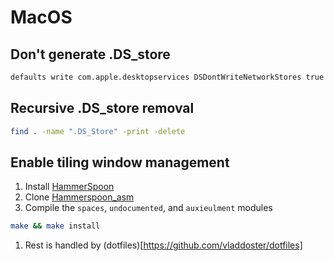 # MacOS

## Don't generate .DS_store

```bash
defaults write com.apple.desktopservices DSDontWriteNetworkStores true
```

## Recursive .DS_store removal

```bash
find . -name ".DS_Store" -print -delete
```
## Enable tiling window management

1. Install [HammerSpoon](https://github.com/Hammerspoon/hammerspoon)
1. Clone [Hammerspoon_asm](https://github.com/asmagill/hammerspoon_asm)
  1. Compile the `spaces`, `undocumented`, and `auxieulment` modules

  ```bash
  make && make install
  ```
1. Rest is handled by (dotfiles)[https://github.com/vladdoster/dotfiles]
